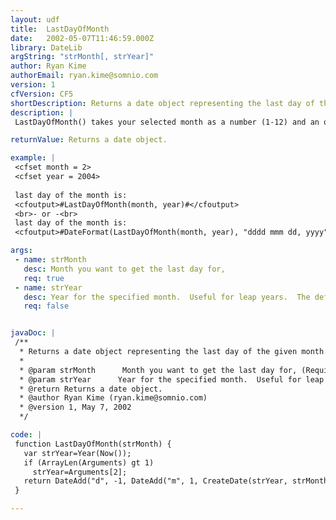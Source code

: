 ```yaml
---
layout: udf
title:  LastDayOfMonth
date:   2002-05-07T11:46:59.000Z
library: DateLib
argString: "strMonth[, strYear]"
author: Ryan Kime
authorEmail: ryan.kime@somnio.com
version: 1
cfVersion: CF5
shortDescription: Returns a date object representing the last day of the given month.
description: |
 LastDayOfMonth() takes your selected month as a number (1-12) and an optional given year (which is good for instances of a Leap Year). It returns a date object that you can then use DateFormat to get the appropriate format for the month, day, and year.

returnValue: Returns a date object.

example: |
 <cfset month = 2>
 <cfset year = 2004>
 
 last day of the month is: 
 <cfoutput>#LastDayOfMonth(month, year)#</cfoutput>
 <br>- or -<br>
 last day of the month is: 
 <cfoutput>#DateFormat(LastDayOfMonth(month, year), "dddd mmm dd, yyyy")#</cfoutput>

args:
 - name: strMonth
   desc: Month you want to get the last day for,
   req: true
 - name: strYear
   desc: Year for the specified month.  Useful for leap years.  The default is the current year.
   req: false


javaDoc: |
 /**
  * Returns a date object representing the last day of the given month.
  * 
  * @param strMonth      Month you want to get the last day for, (Required)
  * @param strYear      Year for the specified month.  Useful for leap years.  The default is the current year. (Optional)
  * @return Returns a date object. 
  * @author Ryan Kime (ryan.kime@somnio.com) 
  * @version 1, May 7, 2002 
  */

code: |
 function LastDayOfMonth(strMonth) {
   var strYear=Year(Now());
   if (ArrayLen(Arguments) gt 1)
     strYear=Arguments[2];
   return DateAdd("d", -1, DateAdd("m", 1, CreateDate(strYear, strMonth, 1)));
 }

---
```


